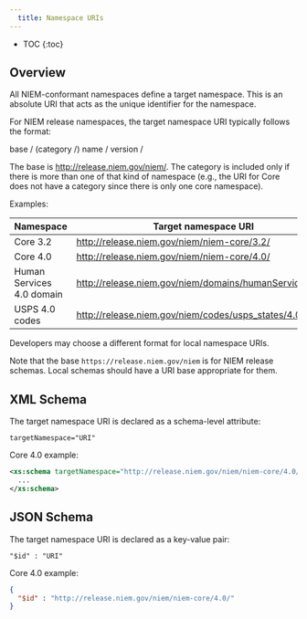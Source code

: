 ```yaml
---
  title: Namespace URIs
---
```


- TOC
{:toc}

## Overview

All NIEM-conformant namespaces define a target namespace.  This is an absolute URI that acts as the unique identifier for the namespace.

For NIEM release namespaces, the target namespace URI typically follows the format:

base / (category /) name / version /

The base is http://release.niem.gov/niem/.  The category is included only if there is more than one of that kind of namespace (e.g., the URI for Core does not have a category since there is only one core namespace).

Examples:

| Namespace | Target namespace URI |
| --------- | -------------------- |
| Core 3.2 | http://release.niem.gov/niem/niem-core/3.2/ |
| Core 4.0 | http://release.niem.gov/niem/niem-core/4.0/ |
| Human Services 4.0 domain | http://release.niem.gov/niem/domains/humanServices/4.0/ |
| USPS 4.0 codes | http://release.niem.gov/niem/codes/usps_states/4.0/ |

Developers may choose a different format for local namespace URIs.

Note that the base `https://release.niem.gov/niem` is for NIEM release schemas.  Local schemas should have a URI base appropriate for them.

## XML Schema

The target namespace URI is declared as a schema-level attribute:

`targetNamespace="URI"`

Core 4.0 example:

```xml
<xs:schema targetNamespace="http://release.niem.gov/niem/niem-core/4.0/">
  ...
</xs:schema>
```

## JSON Schema

The target namespace URI is declared as a key-value pair:

`"$id" : "URI"`

Core 4.0 example:

```json
{
  "$id" : "http://release.niem.gov/niem/niem-core/4.0/"
}
```
